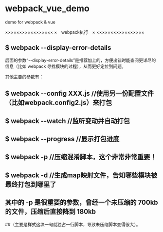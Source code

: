 # webpack_vue_demo
demo for webpack &amp; vue

×××××××××××××××××
×　webpack执行　×
×××××××××××××××××

## $ webpack --display-error-details

后面的参数“--display-error-details”是推荐加上的，方便出错时能查阅更详尽的信息（比如 webpack 寻找模块的过程），从而更好定位到问题。

其他主要的参数有：

## $ webpack --config XXX.js //使用另一份配置文件（比如webpack.config2.js）来打包
## $ webpack --watch //监听变动并自动打包
## $ webpack --progress //显示打包进度
## $ webpack -p //压缩混淆脚本，这个非常非常重要！
## $ webpack -d //生成map映射文件，告知哪些模块被最终打包到哪里了
## 其中的 -p 是很重要的参数，曾经一个未压缩的 700kb 的文件，压缩后直接降到 180kb
##（主要是样式这块一句就独占一行脚本，导致未压缩脚本变得很大）。

